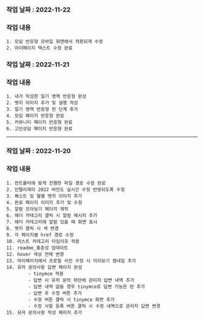 ### 작업 날짜 : 2022-11-22
### 작업 내용
    1. 모임 반응형 모바일 화면에서 적용되게 수정
    2. 마이페이지 텍스트 수정 완료

### 작업 날짜 : 2022-11-21
### 작업 내용
    1. 내가 작성한 일기 영역 반응형 완성
    2. 뱃지 이미지 추가 및 설명 작성
    3. 일기 영역 반응형 한 단계 추가
    4. 모임 페이지 반응형 완료
    5. 커뮤니티 페이지 반응형 완료
    6. 고민상담 페이지 반응형 완료

-----

### 작업 날짜 : 2022-11-20
### 작업 내용
    1. 컨트롤러에 맞게 진행한 파일 경로 수정 완료
    2. 인텔리제이 2022 버전도 실시간 수정 반영되도록 수정
    3. 퀘스트 및 월별 뱃지 이미지 추가
    4. 완료 페이지 이미지 추가 및 수정
    5. 알람 모아보기 페이지 제작
    6. 헤더 카테고리 클릭 시 알람 메시지 추가
    7. 헤더 카테고리에 알람 있을 때 화면 표시
    8. 뱃지 클릭 시 색 변경
    9. 각 페이지별 href 경로 수정
    10. 리스트 카테고리 타임리프 적용
    11. readme_홍준성 업데이트
    12. hover 색상 전체 변경
    13. 마이페이지에서 프로필 사진 수정 시 미리보기 썸네일 추가
    14. 유저 문의사항 답변 페이지 완성
            - tinymce 적용
            - 답변 시 유저 문의 하단에 관리자 답변 내역 추가
            - 답변 내역 없을 경우 tinymce로 답변 가능한 란 추가
            - 답변 후 수정 버튼 추가
            - 수정 버튼 클릭 시 tinymce 화면 추가 
            - 수정 사항 등록 버튼 클릭 시 수정 내역으로 관리자 답변 변경
    15. 유저 문의사항 작성 페이지 추가